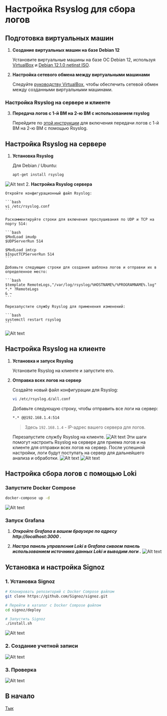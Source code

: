 # Настройка Rsyslog для сбора логов

## Подготовка виртуальных машин

1. **Создание виртуальных машин на базе Debian 12**

    Установите виртуальные машины на базе ОС Debian 12, используя [VirtualBox](https://www.virtualbox.org/wiki/Downloads) и [Debian 12.1.0 netinst ISO](https://cdimage.debian.org/debian-cd/current/amd64/iso-cd/debian-12.1.0-amd64-netinst.iso).

2. **Настройка сетевого обмена между виртуальными машинами**

    Следуйте [руководству VirtualBox](https://www.virtualbox.org/manual/ch06.html), чтобы обеспечить сетевой обмен между созданными виртуальными машинами.

### Настройка Rsyslog на сервере и клиенте

3. **Передача логов с 1-й ВМ на 2-ю ВМ с использованием rsyslog**

    Перейдите по [этой инструкции](https://www.tecmint.com/install-rsyslog-centralized-logging-in-centos-ubuntu/) для включения передачи логов с 1-й ВМ на 2-ю ВМ с помощью Rsyslog.



## Настройка Rsyslog на сервере

1. **Установка Rsyslog**

 

    Для Debian / Ubuntu:

    ```bash
    apt-get install rsyslog
    ```
![Alt text](<Снимок экрана 2023-11-03 в 12.45.38.png>)
2. **Настройка Rsyslog сервера**

    Откройте конфигурационный файл Rsyslog:

    ```bash
    vi /etc/rsyslog.conf
    ```

    Раскомментируйте строки для включения прослушивания по UDP и TCP на порту 514:

    ```bash
    $ModLoad imudp
    $UDPServerRun 514

    $ModLoad imtcp
    $InputTCPServerRun 514
    ```

    Добавьте следующие строки для создания шаблона логов и отправки их в определенное место:

    ```bash
    $template RemoteLogs,"/var/log/rsyslog/%HOSTNAME%/%PROGRAMNAME%.log"
    *.* ?RemoteLogs
    & ~
    ```

    Перезапустите службу Rsyslog для применения изменений:

    ```bash
    systemctl restart rsyslog
    ```
![Alt text](<Снимок экрана 2023-11-09 в 11.26.27.png>)
## Настройка Rsyslog на клиенте

1. **Установка и запуск Rsyslog**

    Установите Rsyslog на клиенте и запустите его.

2. **Отправка всех логов на сервер**

    Создайте новый файл конфигурации для Rsyslog:

    ```bash
    vi /etc/rsyslog.d/all.conf
    ```

    Добавьте следующую строку, чтобы отправить все логи на сервер:

    ```bash
    *.* @@192.168.1.4:514
    ```

    > Здесь `192.168.1.4` - IP-адрес вашего сервера для логов.

    Перезапустите службу Rsyslog на клиенте.
![Alt text](<Снимок экрана 2023-11-09 в 11.27.01.png>)
Эти шаги помогут настроить Rsyslog на сервере для приема логов и на клиенте для отправки всех логов на сервер. После успешной настройки, логи будут поступать на сервер для дальнейшего анализа и обработки.
![Alt text](<Снимок экрана 2023-11-09 в 11.27.41.png>)
![Alt text](<Снимок экрана 2023-11-09 в 11.25.48.png>)

## Настройка сбора логов с помощью Loki

### Запустите Docker Compose
```bash
docker-compose up -d
```
![Alt text](<Снимок экрана 2023-11-10 в 10.57.47.png>)

### Запуск Grafana
1. ***Откройте Grafana в вашем браузере по адресу http://localhost:3000 .*** 


2. ***Настра панель управления Loki в Grafana сиваем панель использованием источника данных Loki и выводим логи .***
![Alt text](<Снимок экрана 2023-11-10 в 13.15.48.png>)

## Установка и настройка Signoz

### 1. Установка Signoz

```bash
# Клонировать репозиторий с Docker Compose файлом
git clone https://github.com/Signoz/signoz.git

# Перейти в каталог с Docker Compose файлом
cd signoz/deploy

# Запустить Signoz 
./install.sh
```
![Alt text](<Снимок экрана 2023-11-10 в 14.31.26.png>)
### 2. Создание учетной записи
![Alt text](<Снимок экрана 2023-11-10 в 14.36.35.png>)

### 3. Проверка 
![Alt text](<Снимок экрана 2023-11-10 в 14.37.46.png>)

## В начало 
[Тык](https://github.com/AJDragon01/TOIB_Egorov)